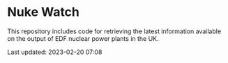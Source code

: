 # Nuke Watch

This repository includes code for retrieving the latest information available on the output of EDF nuclear power plants in the UK.

Last updated: 2023-02-20 07:08